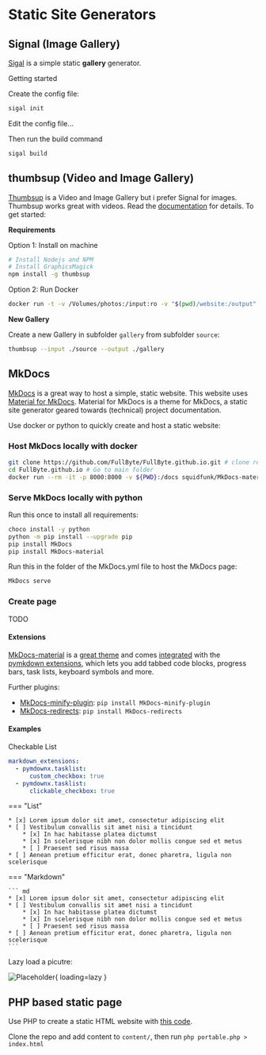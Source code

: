 # Static Site Generators

## Signal (Image Gallery)

[Sigal](http://sigal.saimon.org) is a simple static **gallery** generator.

Getting started

Create the config file:

``` sh
sigal init
```

Edit the config file...

Then run the build command

``` sh
sigal build
```

## thumbsup (Video and Image Gallery)

[Thumbsup](https://github.com/thumbsup/thumbsup) is a Video and Image Gallery but i prefer Signal for images. Thumbsup works great with videos. Read the [documentation](https://thumbsup.github.io/docs/) for details. To get started:

**Requirements**

Option 1: Install on machine

``` sh
# Install Nodejs and NPM
# Install GraphicsMagick
npm install -g thumbsup
```

Option 2: Run Docker

``` sh
docker run -t -v /Volumes/photos:/input:ro -v "$(pwd)/website:/output" -u $(id -u):$(id -g) ghcr.io/thumbsup/thumbsup thumbsup --input /input --output /output
```

**New Gallery**

Create a new Gallery in subfolder `gallery` from subfolder `source`:

``` sh
thumbsup --input ./source --output ./gallery
```

## MkDocs

[MkDocs](https://github.com/MkDocs/MkDocs/) is a great way to host a simple, static website. This website uses [Material for MkDocs](https://github.com/squidfunk/MkDocs-material). Material for MkDocs is a theme for MkDocs, a static site generator geared towards (technical) project documentation.

Use docker or python to quickly create and host a static website:

### Host MkDocs locally with docker

``` sh
git clone https://github.com/FullByte/FullByte.github.io.git # clone repo
cd FullByte.github.io # Go to main folder
docker run --rm -it -p 8000:8000 -v ${PWD}:/docs squidfunk/MkDocs-material # run the container
```

### Serve MkDocs locally with python

Run this once to install all requirements:

``` sh
choco install -y python
python -m pip install --upgrade pip
pip install MkDocs
pip install MkDocs-material
```

Run this in the folder of the MkDocs.yml file to host the MkDocs page:

``` sh
MkDocs serve
```

### Create page

TODO

#### Extensions

[MkDocs-material](https://squidfunk.github.io/MkDocs-material/) is a [great theme](https://squidfunk.github.io/MkDocs-material/setup/changing-the-colors/) and comes [integrated](https://squidfunk.github.io/MkDocs-material/reference/abbreviations/) with the [pymkdown extensions](https://facelessuser.github.io/pymdown-extensions/extensions/arithmatex/), which lets you add tabbed code blocks, progress bars, task lists, keyboard symbols and more.

Further plugins:

- [MkDocs-minify-plugin](https://github.com/byrnereese/MkDocs-minify-plugin): `pip install MkDocs-minify-plugin`
- [MkDocs-redirects](https://github.com/datarobot/MkDocs-redirects): `pip install MkDocs-redirects`

#### Examples

Checkable List

``` yaml
markdown_extensions:
  - pymdownx.tasklist:
      custom_checkbox: true
  - pymdownx.tasklist:
      clickable_checkbox: true
```

=== "List"

    * [x] Lorem ipsum dolor sit amet, consectetur adipiscing elit
    * [ ] Vestibulum convallis sit amet nisi a tincidunt
        * [x] In hac habitasse platea dictumst
        * [x] In scelerisque nibh non dolor mollis congue sed et metus
        * [ ] Praesent sed risus massa
    * [ ] Aenean pretium efficitur erat, donec pharetra, ligula non scelerisque

=== "Markdown"

    ``` md
    * [x] Lorem ipsum dolor sit amet, consectetur adipiscing elit
    * [ ] Vestibulum convallis sit amet nisi a tincidunt
        * [x] In hac habitasse platea dictumst
        * [x] In scelerisque nibh non dolor mollis congue sed et metus
        * [ ] Praesent sed risus massa
    * [ ] Aenean pretium efficitur erat, donec pharetra, ligula non scelerisque
    ```

Lazy load a picutre:

![Placeholder](https://dummyimage.com/600x400/eee/aaa){ loading=lazy }

## PHP based static page

Use PHP to create a static HTML website with [this code](https://github.com/cadars/portable-php/).

Clone the repo and add content to `content/`, then run ```php portable.php > index.html```

